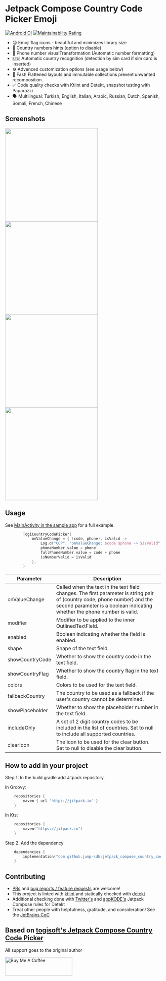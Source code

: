 # Jetpack Compose Country Code Picker Emoji

[![Android CI](https://github.com/jump-sdk/jetpack_compose_country_code_picker_emoji/actions/workflows/android.yml/badge.svg)](https://github.com/jump-sdk/jetpack_compose_country_code_picker_emoji/actions/workflows/android.yml)
[![Maintainability Rating](https://sonarcloud.io/api/project_badges/measure?project=jump-sdk_jetpack_compose_country_code_picker_emoji&metric=sqale_rating)](https://sonarcloud.io/summary/new_code?id=jump-sdk_jetpack_compose_country_code_picker_emoji)

* 😍 Emoji flag icons - beautiful and minimizes library size
* 🤔 Country numbers hints (option to disable)
* 🔢 Phone number visualTransformation (Automatic number formatting)
* 🇺🇳 Automatic country recognition (detection by sim card if sim card is inserted)
* ⚙️ Advanced customization options (see usage below)
* 🏁 Fast! Flattened layouts and immutable collections prevent unwanted recomposition.
* ✅ Code quality checks with Ktlint and Detekt, snapshot testing with Paparazzi
* 🗣 Multilingual: Turkish, English, Italian, Arabic, Russian, Dutch, Spanish, Somali, French, Chinese

## Screenshots

<div class="row">
  <img src="screenshots/1.png" width="300"> 
  <img src="screenshots/2.png" width="300"> 
  <img src="screenshots/3.png" width="300"> 
  <img src="screenshots/4.png" width="300"> 
 </div>



## Usage


See [MainActivity in the sample app](https://github.com/jump-sdk/jetpack_compose_country_code_picker_emoji/blob/master/app/src/main/java/com/togitech/togii/MainActivity.kt) for a full example.

```kotlin 
        TogiCountryCodePicker(
            onValueChange = { (code, phone), isValid ->
                Log.d("CCP", "onValueChange: $code $phone -> $isValid")
                phoneNumber.value = phone
                fullPhoneNumber.value = code + phone
                isNumberValid = isValid
            },
        )
```


| Parameter       | Description                                                                                                                                                                                            |
|-----------------|--------------------------------------------------------------------------------------------------------------------------------------------------------------------------------------------------------|
| onValueChange   | Called when the text in the text field changes. The first parameter is string pair of (country code, phone number) and the second parameter is a boolean indicating whether the phone number is valid. |
| modifier        | Modifier to be applied to the inner OutlinedTextField.                                                                                                                                                 |
| enabled         | Boolean indicating whether the field is enabled.                                                                                                                                                       |
| shape           | Shape of the text field.                                                                                                                                                                               |
| showCountryCode | Whether to show the country code in the text field.                                                                                                                                                    |
| showCountryFlag | Whether to show the country flag in the text field.                                                                                                                                                    |
| colors          | Colors to be used for the text field.                                                                                                                                                                  |
| fallbackCountry | The country to be used as a fallback if the user's country cannot be determined.                                                                                                                       |
| showPlaceholder | Whether to show the placeholder number in the text field.                                                                                                                                              |
| includeOnly     | A set of 2 digit country codes to be included in the list of countries. Set to null to include all supported countries.                                                                                |
| clearIcon       | The icon to be used for the clear button. Set to null to disable the clear button.                                                                                                                     |


## How to add in your project

Step 1: In the build.gradle add Jitpack repository.

In Groovy:

```groovy
    repositories {
        maven { url 'https://jitpack.io' }
    }

```

In Kts:

```kotlin
    repositories {
        maven("https://jitpack.io")
    }

```

Step 2. Add the dependency

```kotlin 
	dependencies {
	    implementation("com.github.jump-sdk:jetpack_compose_country_code_picker_emoji:2.0.7")
	}  
```

## Contributing

* [PRs](https://github.com/jump-sdk/jetpack_compose_country_code_picker_emoji/pulls) and [bug reports / feature requests](https://github.com/jump-sdk/jetpack_compose_country_code_picker_emoji/issues) are welcome!
* This project is linted with [ktlint](https://github.com/pinterest/ktlint) and statically checked with [detekt](https://github.com/detekt/detekt)
* Additional checking done with [Twitter's](https://twitter.github.io/compose-rules/detekt/) and [appKODE's](https://github.com/appKODE/detekt-rules-compose) Jetpack Compose rules for Detekt
* Treat other people with helpfulness, gratitude, and consideration! See the [JetBrains CoC](https://confluence.jetbrains.com/display/ALL/JetBrains+Open+Source+and+Community+Code+of+Conduct)


## Based on [togisoft's Jetpack Compose Country Code Picker](https://github.com/togisoft/jetpack_compose_country_code_picker)

All support goes to the original author

<a href="https://www.buymeacoffee.com/togitech" target="_blank"><img src="https://cdn.buymeacoffee.com/buttons/v2/default-yellow.png" alt="Buy Me A Coffee" style="height: 60px !important;width: 217px !important;" ></a>
